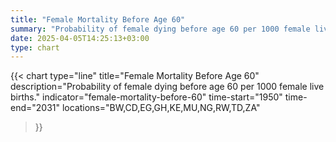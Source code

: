 ```yaml
---
title: "Female Mortality Before Age 60"
summary: "Probability of female dying before age 60 per 1000 female live births"
date: 2025-04-05T14:25:13+03:00
type: chart
---
```


{{< chart
    type="line"
    title="Female Mortality Before Age 60"
    description="Probability of female dying before age 60 per 1000 female live births."
    indicator="female-mortality-before-60"
    time-start="1950"
    time-end="2031"
    locations="BW,CD,EG,GH,KE,MU,NG,RW,TD,ZA"
>}}
